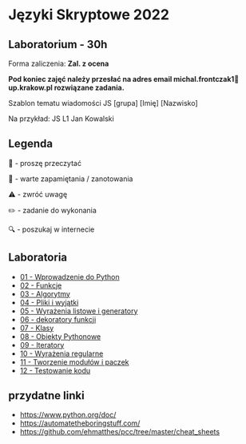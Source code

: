 # Języki Skryptowe 2022
## Laboratorium - 30h

Forma zaliczenia: **Zal. z ocena**

**Pod koniec zajęć należy przesłać na adres email michal.frontczak1📧up.krakow.pl rozwiązane zadania.**

Szablon tematu wiadomości JS [grupa] [Imię] [Nazwisko]

Na przykład:
JS L1 Jan Kowalski

## Legenda

📖 - proszę przeczytać

📝 - warte zapamiętania / zanotowania

⚠️ - zwróć uwagę

✏️ - zadanie do wykonania

🔍 - poszukaj w internecie

## Laboratoria
  - [01 - Wprowadzenie do Python](lab/01_intro.md)
  - [02 - Funkcje](lab/02_funkcje.md)
  - [03 - Algorytmy](lab/03_algorytmy.md)
  - [04 - Pliki i wyjątki](lab/04_pliki_i_wyjatki.md)
  - [05 - Wyrażenia listowe i generatory](lab/05_wyr_list_i_generatory.md)
  - [06 - dekoratory funkcji](lab/06_dekoratory_funkcji.md)
  - [07 - Klasy](lab/07_klasy.md)
  - [08 - Obiekty Pythonowe](#)
  - [09 - Iteratory](#)
  - [10 - Wyrażenia regularne](#)
  - [11 - Tworzenie modułów i paczek](#)
  - [12 - Testowanie kodu](#)
    

## przydatne linki
- https://www.python.org/doc/
- https://automatetheboringstuff.com/
- https://github.com/ehmatthes/pcc/tree/master/cheat_sheets

